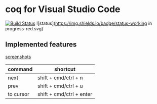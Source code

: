 # coq for Visual Studio Code

[![Build Status](https://travis-ci.org/zjhmale/vscode-coq.svg?branch=master)](https://travis-ci.org/zjhmale/vscode-coq)
![status](https://img.shields.io/badge/status-working in progress-red.svg)

## Implemented features

[screenshots](https://github.com/zjhmale/vscode-coq/blob/master/features.md)

| command | shortcut |
|---|---|
| next | shift + cmd/ctrl + n |
| prev | shift + cmd/ctrl + u |
| to cursor | shift + cmd/ctrl + enter |
